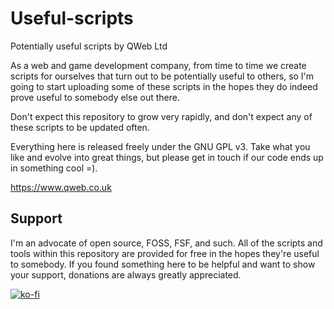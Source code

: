 # Useful-scripts
Potentially useful scripts by QWeb Ltd

As a web and game development company, from time to time we create scripts for ourselves that turn out to be potentially useful to others, so I'm going to start uploading some of these scripts in the hopes they do indeed prove useful to somebody else out there.

Don't expect this repository to grow very rapidly, and don't expect any of these scripts to be updated often.

Everything here is released freely under the GNU GPL v3. Take what you like and evolve into great things, but please get in touch if our code ends up in something cool =).

https://www.qweb.co.uk

## Support
I'm an advocate of open source, FOSS, FSF, and such. All of the scripts and tools within this repository are provided for free in the hopes they're useful to somebody. If you found something here to be helpful and want to show your support, donations are always greatly appreciated.

[![ko-fi](https://ko-fi.com/img/githubbutton_sm.svg)](https://ko-fi.com/N4N1GXJ1U)
